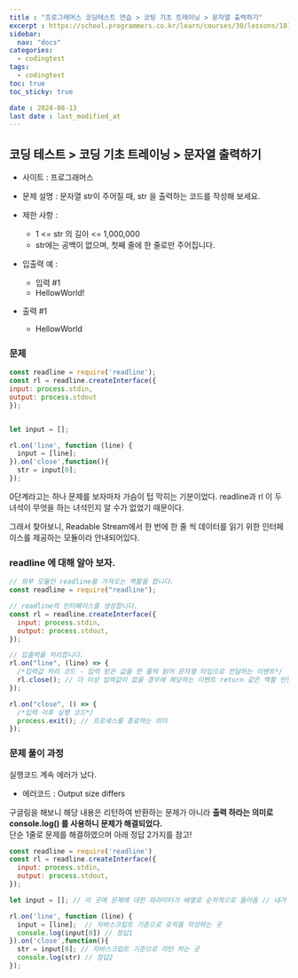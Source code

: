 ```yaml
---
title : "프로그래머스 코딩테스트 연습 > 코팅 기초 트레이닝 > 문자열 출력하기"
excerpt : https://school.programmers.co.kr/learn/courses/30/lessons/181952
sidebar:
  nav: "docs"
categories:
  - codingtest
tags:
  - codingtest
toc: true
toc_sticky: true

date : 2024-08-13
last date : last_modified_at
---
```




## 코딩 테스트 > 코딩 기초 트레이닝 > 문자열 출력하기
- 사이트 : 프로그래머스
- 문제 설명 : 문자열 str이 주어질 때, str 을 출력하는 코드를 작성해 보세요.
- 제한 사항 :
    - 1 <= str 의 길이 <= 1,000,000
    - str에는 공백이 없으며, 첫째 줄에 한 줄로만 주어집니다.


- 입출력 예 :
    - 입력 #1
    - HellowWorld!

- 출력 #1
    - HellowWorld


### 문제
```javascript
const readline = require('readline');
const rl = readline.createInterface({
input: process.stdin,
output: process.stdout
});


let input = [];

rl.on('line', function (line) {
  input = [line];
}).on('close',function(){
  str = input[0];
});

```



0단계라고는 하나 문제를 보자마자 가슴이 텁 막히는 기분이었다.
readline과 rl 이 두녀석이 무엇을 하는 녀석인지 알 수가 없었기 때문이다.

그래서 찾아보니,
Readable Stream에서 한 번에 한 줄 씩 데이터를 읽기 위한 인터페이스를 제공하는 모듈이라 안내되어있다.



### readline 에 대해 알아 보자.
```javascript
// 외부 모듈인 readline을 가져오는 역활을 합니다.
const readline = require("readline");

// readline의 인터페이스를 생성합니다.
const rl = readline.createInterface({
  input: process.stdin,
  output: process.stdout,
});

// 입출력을 처리합니다.
rl.on("line", (line) => {
  /*입력값 처리 코드 - 입력 받은 값을 한 줄씩 읽어 문자열 타입으로 전달하는 이벤트*/
  rl.close(); // 더 이상 입력값이 없을 경우에 해당하는 이벤트 return 같은 역활 인듯
});

rl.on("close", () => {
  /*입력 이후 실행 코드*/
  process.exit(); // 프로세스를 종료하는 의미 
});
```


### 문제 풀이 과정

실행코드 계속 에러가 났다.<br>
- 에러코드 : Output size differs

구글링을 해보니 해당 내용은
리턴하여 반환하는 문제가 아니라 **출력 하라는 의미로 console.log() 를 사용하니 문제가 해결되었다.**<br>
단순 1줄로 문제를 해결하였으머 아래 정답 2가지를 참고!


```javascript
const readline = require('readline')
const rl = readline.createInterface({
  input: process.stdin,
  output: process.stdout,
});

let input = []; // 이 곳에 문제에 대한 파라미터가 배열로 순차적으로 들어옴 // 내가 건드는 부분이 아님

rl.on('line', function (line) {
  input = [line];  // 자바스크립트 기준으로 로직을 작성하는 곳
  console.log(input[0]) // 정답1
}).on('close',function(){
  str = input[0]; // 자바스크립트 기준으로 리턴 하는 곳
  console.log(str) // 정답2
});

```